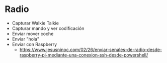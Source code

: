 # Radio
- Capturar Walkie Talkie
- Capturar mando y ver codificación
- Enviar mover coche
- Enviar "hola"
- Enviar con Raspberry
  - https://www.jesusninoc.com/02/26/enviar-senales-de-radio-desde-raspberry-pi-mediante-una-conexion-ssh-desde-powershell/ 
